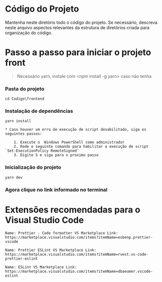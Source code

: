 # Código do Projeto

Mantenha neste diretório todo o código do projeto. Se necessário, descreva neste arquivo aspectos relevantes da estrutura de diretórios criada para organização do código.

# Passo a passo para iniciar o projeto front 

> Necessário yarn, instale com <npm install -g yarn> caso não tenha

### Pasta do projeto

```cd Codigo\frontend```

### Instalação de dependências

```yarn install```

    * Caso houver um erro de execução de script desabilitado, siga os seguintes passos:
        
        1. Execute o  Windows PowerShell como administrador
        2. Rode o seguinte comando para habilitar a execução de script `Set-ExecutionPolicy RemoteSigned`
        3. Digite S e siga para o proximo passo

### Inicialização do projeto

```yarn dev```

### Agora clique no link informado no terminal

# Extensões recomendadas para o Visual Studio Code

    Name: Prettier - Code formatter VS Marketplace Link: https://marketplace.visualstudio.com/items?itemName=esbenp.prettier-vscode
    
    Name: Prettier ESLint VS Marketplace Link: https://marketplace.visualstudio.com/items?itemName=rvest.vs-code-prettier-eslint
    
    Name: ESLint VS Marketplace Link: https://marketplace.visualstudio.com/items?itemName=dbaeumer.vscode-eslint 

